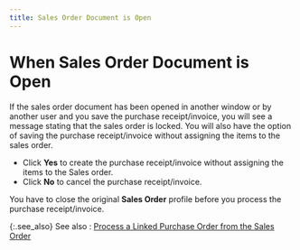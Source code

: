 ```yaml
---
title: Sales Order Document is Open
---
```


# When Sales Order Document is Open


If the sales order document has been opened in another window or by  another user and you save the purchase receipt/invoice, you will see a  message stating that the sales order is locked. You will also have the  option of saving the purchase receipt/invoice without assigning the items  to the sales order.

- Click **Yes** to create the purchase receipt/invoice  without assigning the items to the Sales order.
- Click **No** to cancel the purchase receipt/invoice.



You have to close the original **Sales 
 Order** profile before you process the purchase receipt/invoice.


{:.see_also}
See also
: <font style="color: #008000;" color="#008000"><a href="{{site.sp_baseurl}}/sales-docs/sales-orders/so-proc/gen-po-util/gen-po-links/proc-linked-po/process_a_linked_purchase_order_from_the_sales_order.html">Process 
 a Linked Purchase Order from the Sales Order</a></font>
